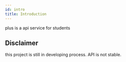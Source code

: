 ```yaml
---
id: intro
title: Introduction
---
```


plus is a api service for students

## Disclaimer

this project is still in developing process. API is not stable.